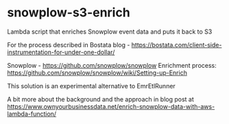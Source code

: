 # snowplow-s3-enrich
Lambda script that enriches Snowplow event data and puts it back to S3

For the process described in Bostata blog - https://bostata.com/client-side-instrumentation-for-under-one-dollar/

Snowplow - https://github.com/snowplow/snowplow
Enrichment process: https://github.com/snowplow/snowplow/wiki/Setting-up-Enrich

This solution is an experimental alternative to EmrEtlRunner

A bit more about the background and the approach in blog post at https://www.ownyourbusinessdata.net/enrich-snowplow-data-with-aws-lambda-function/

